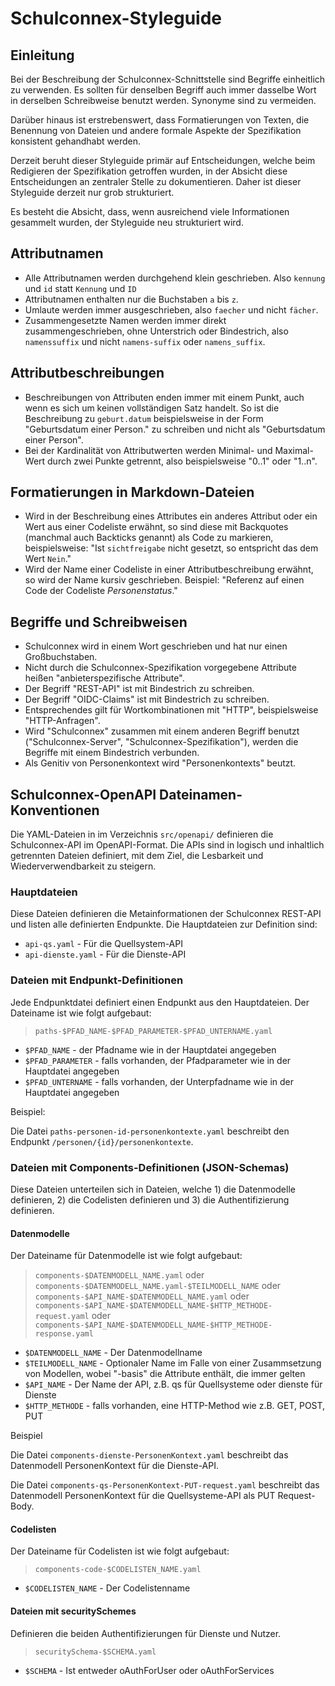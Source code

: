 # Schulconnex-Styleguide

## Einleitung

Bei der Beschreibung der Schulconnex-Schnittstelle sind Begriffe einheitlich zu verwenden. Es sollten für denselben
Begriff auch immer dasselbe Wort in derselben Schreibweise benutzt werden. Synonyme sind zu vermeiden.

Darüber hinaus ist erstrebenswert, dass Formatierungen von Texten, die Benennung von Dateien und andere formale
Aspekte der Spezifikation konsistent gehandhabt werden.

Derzeit beruht dieser Styleguide primär auf Entscheidungen, welche beim Redigieren der Spezifikation getroffen
wurden, in der Absicht diese Entscheidungen an zentraler Stelle zu dokumentieren. Daher ist dieser Styleguide
derzeit nur grob strukturiert.

Es besteht die Absicht, dass, wenn ausreichend viele Informationen gesammelt wurden, der Styleguide neu
strukturiert wird.

## Attributnamen

- Alle Attributnamen werden durchgehend klein geschrieben. Also `kennung` und `id` statt `Kennung` und `ID`
- Attributnamen enthalten nur die Buchstaben `a` bis `z`.
- Umlaute werden immer ausgeschrieben, also `faecher` und nicht `fächer`.
- Zusammengesetzte Namen werden immer direkt zusammengeschrieben, ohne Unterstrich oder Bindestrich, also
  `namenssuffix` und nicht `namens-suffix` oder `namens_suffix`.

## Attributbeschreibungen

- Beschreibungen von Attributen enden immer mit einem Punkt, auch wenn es sich um keinen vollständigen Satz handelt.
  So ist die Beschreibung zu `geburt.datum` beispielsweise in der Form "Geburtsdatum einer Person." zu schreiben
  und nicht als "Geburtsdatum einer Person".
- Bei der Kardinalität von Attributwerten werden Minimal- und Maximal-Wert durch zwei Punkte getrennt, also beispielsweise "0..1" oder "1..n".

## Formatierungen in Markdown-Dateien

- Wird in der Beschreibung eines Attributes ein anderes Attribut oder ein Wert aus einer Codeliste erwähnt, so
  sind diese mit Backquotes (manchmal auch Backticks genannt) als Code zu markieren, beispielsweise: "Ist
  `sichtfreigabe` nicht gesetzt, so entspricht das dem Wert `Nein`."
- Wird der Name einer Codeliste in einer Attributbeschreibung erwähnt, so wird der Name kursiv geschrieben.
  Beispiel: "Referenz auf einen Code der Codeliste *Personenstatus*."

## Begriffe und Schreibweisen

- Schulconnex wird in einem Wort geschrieben und hat nur einen Großbuchstaben. 
- Nicht durch die Schulconnex-Spezifikation vorgegebene Attribute heißen "anbieterspezifische Attribute".
- Der Begriff "REST-API" ist mit Bindestrich zu schreiben.
- Der Begriff "OIDC-Claims" ist mit Bindestrich zu schreiben.
- Entsprechendes gilt für Wortkombinationen mit "HTTP", beispielsweise "HTTP-Anfragen".
- Wird "Schulconnex" zusammen mit einem anderen Begriff benutzt ("Schulconnex-Server", "Schulconnex-Spezifikation"),
  werden die Begriffe mit einem Bindestrich verbunden.
- Als Genitiv von Personenkontext wird "Personenkontexts" beutzt.

## Schulconnex-OpenAPI Dateinamen-Konventionen

Die YAML-Dateien in im Verzeichnis `src/openapi/` definieren die Schulconnex-API im OpenAPI-Format. Die APIs
sind in logisch und inhaltlich getrennten Dateien definiert, mit dem Ziel, die Lesbarkeit und
Wiederverwendbarkeit zu steigern.

### Hauptdateien

Diese Dateien definieren die Metainformationen der Schulconnex REST-API und listen alle definierten Endpunkte.
Die Hauptdateien zur Definition sind:

- `api-qs.yaml` - Für die Quellsystem-API
- `api-dienste.yaml` - Für die Dienste-API

### Dateien mit Endpunkt-Definitionen

Jede Endpunktdatei definiert einen Endpunkt aus den Hauptdateien. Der Dateiname ist wie folgt aufgebaut:

> `paths-$PFAD_NAME-$PFAD_PARAMETER-$PFAD_UNTERNAME.yaml`

- `$PFAD_NAME` - der Pfadname wie in der Hauptdatei angegeben
- `$PFAD_PARAMETER` - falls vorhanden, der Pfadparameter wie in der Hauptdatei angegeben
- `$PFAD_UNTERNAME` - falls vorhanden, der Unterpfadname wie in der Hauptdatei angegeben

Beispiel:

Die Datei `paths-personen-id-personenkontexte.yaml` beschreibt den Endpunkt
`/personen/{id}/personenkontexte`.

### Dateien mit Components-Definitionen (JSON-Schemas)

Diese Dateien unterteilen sich in Dateien, welche 1) die Datenmodelle definieren, 2) die
Codelisten definieren und 3) die Authentifizierung definieren.

#### Datenmodelle

Der Dateiname für Datenmodelle ist wie folgt aufgebaut:

> `components-$DATENMODELL_NAME.yaml` oder
> `components-$DATENMODELL_NAME.yaml-$TEILMODELL_NAME` oder
> `components-$API_NAME-$DATENMODELL_NAME.yaml` oder
> `components-$API_NAME-$DATENMODELL_NAME-$HTTP_METHODE-request.yaml` oder
> `components-$API_NAME-$DATENMODELL_NAME-$HTTP_METHODE-response.yaml`

- `$DATENMODELL_NAME` - Der Datenmodellname
- `$TEILMODELL_NAME` - Optionaler Name im Falle von einer Zusammsetzung von Modellen, wobei "-basis" die Attribute
  enthält, die immer gelten
- `$API_NAME` - Der Name der API, z.B. qs für Quellsysteme oder dienste für Dienste
- `$HTTP_METHODE` - falls vorhanden, eine HTTP-Method wie z.B. GET, POST, PUT

Beispiel

Die Datei `components-dienste-PersonenKontext.yaml` beschreibt das Datenmodell PersonenKontext
für die Dienste-API.

Die Datei `components-qs-PersonenKontext-PUT-request.yaml` beschreibt das Datenmodell
PersonenKontext für die Quellsysteme-API als PUT Request-Body.

#### Codelisten

Der Dateiname für Codelisten ist wie folgt aufgebaut:

> `components-code-$CODELISTEN_NAME.yaml`

- `$CODELISTEN_NAME` - Der Codelistenname

#### Dateien mit securitySchemes

Definieren die beiden Authentifizierungen für Dienste und Nutzer.

> `securitySchema-$SCHEMA.yaml`

- `$SCHEMA` - Ist entweder oAuthForUser oder oAuthForServices
